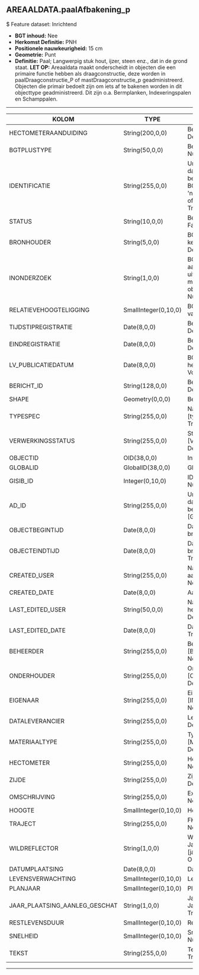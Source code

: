 ## AREAALDATA.paalAfbakening_p

$ Feature dataset: Inrichtend

* __BGT inhoud:__ Nee
* __Herkomst Definitie:__ PNH
* __Positionele nauwkeurigheid:__ 15 cm
* __Geometrie:__ Punt
* __Definitie:__ Paal; Langwerpig stuk hout, ijzer, steen enz., dat in de grond staat. __LET OP:__ Areaaldata maakt onderscheidt in objecten die een primaire functie hebben als draagconstructie, deze worden in paalDraagconstructie_P of mastDraagconstructie_p geadministreerd. Objecten die primair bedoelt zijn om iets af te bakenen worden in dit objecttype geadministreerd. Dit zijn o.a. Bermplanken, Indexeringspalen en Schamppalen.


***

|KOLOM                               |TYPE          	       |DEFINITIE|
|------                            	 |----          	       |-----    |
|HECTOMETERAANDUIDING                |String(200,0,0)       |Beschrijving - keuzelijst [] Nullable: True Default: None|
|BGTPLUSTYPE                         |String(50,0,0)        |Beschrijving - keuzelijst [typePAL] Nullable: False Default: None|
|IDENTIFICATIE                       |String(255,0,0)       |Uniek identificatienummer voor het object dat onveranderlijk is zolang het object bestaat: bevat indien van toepassing BGT/IMKL ID in format 'nl.imgeo/imkl.bronhouderscode.LokaalID' of anders: '00000'.LokaalID - Nullable: True Default: None|
|STATUS                              |String(10,0,0)        |Beschrijving - keuzelijst [status] Nullable: False Default: :bestaand|
|BRONHOUDER                          |String(5,0,0)         |BGT, De bronhoudercode van het object, keuzelijst [bronhouder] - Nullable: False Default: None|
|INONDERZOEK                         |String(1,0,0)         |BGT, Een aanduiding waarmee wordt aangegeven dat een onderzoek wordt uitgevoerd naar de juistheid van een of meer gegevens van het betreffende object: Ja/Nee, keuzelijst [jaNee] Nullable: False Default: N|
|RELATIEVEHOOGTELIGGING              |SmallInteger(0,10,0)  |BGT, Aanduiding voor de relatieve hoogte van het object - Nullable: False Default: 0|
|TIJDSTIPREGISTRATIE                 |Date(8,0,0)           |Beschrijving - keuzelijst [] Nullable: True Default: None|
|EINDREGISTRATIE                     |Date(8,0,0)           |Beschrijving - keuzelijst [] Nullable: True Default: None|
|LV_PUBLICATIEDATUM                  |Date(8,0,0)           |BGT, Tijdstip waarop deze instantie van het object is opgenomen in de Landelijke Voorziening - Nullable: True|
|BERICHT_ID                          |String(128,0,0)       |Beschrijving - keuzelijst [] Nullable: True Default: None|
|SHAPE                               |Geometry(0,0,0)       |Beschrijving|
|TYPESPEC                            |String(255,0,0)    |Nadere typering van het object, keuzelijst [typeSpecPALAfbakening] - Nullable: True Default: None|
|VERWERKINGSSTATUS                   |String(255,0,0)    |Status van de gegevens, keuzelijst [VERWERKINGSSTATUS] - Nullable: False Default: Nieuwl|
|OBJECTID                            |OID(38,0,0)        |Interne ID ArcGIS - Nullable: False|
|GLOBALID                            |GlobalID(38,0,0)   |Global Unique Identifier - Nullable: False|
|GISIB_ID                            |Integer(0,10,0)    |ID beheer openbare ruimte (GISIB) - Nullable: True|
|AD_ID                               |String(255,0,0)    |Uniek identificatienummer voor het object dat onveranderlijk is zolang het object bestaat in Areaaldata: in format 'AD.[GUID]' - Nullable: False Default: None|
|OBJECTBEGINTIJD                     |Date(8,0,0)        |Datum waarop het object bij de bronhouder is ontstaan - Nullable: True|
|OBJECTEINDTIJD                      |Date(8,0,0)        |Datum waarop het object bij de bronhouder niet meer geldig is - Nullable: True|
|CREATED_USER                        |String(255,0,0)    |Naam van gebruiker die de rij heeft aangemaakt - Nullable: True Default: None|
|CREATED_DATE                        |Date(8,0,0)        |Aanmaakdatum - Nullable: True|
|LAST_EDITED_USER                    |String(50,0,0)     |Naam van gebruiker die de laatste mutatie heeft doorgevoerd - Nullable: True Default: None|
|LAST_EDITED_DATE                    |Date(8,0,0)        |Datum van de laatste mutatie - Nullable: True|
|BEHEERDER                           |String(255,0,0)    |Beheerder van het object, keuzelijst [BEHEERDER] - Nullable: True Default: None|
|ONDERHOUDER                         |String(255,0,0)    |Onderhouder van het object, keuzelijst [ONDERHOUDER] - Nullable: True Default: None|
|EIGENAAR                            |String(255,0,0)    |Eigenaar van het object, keuzelijst [INSTANTIE] - Nullable: True Default: None| 
|DATALEVERANCIER                     |String(255,0,0)    |Leverancier van de data - Nullable: True Default: None|
|MATERIAALTYPE                       |String(255,0,0)     |Type materiaal, keuzelijst [MATERIAALTYPE] - Nullable: True Default: None|
|HECTOMETER                          |String(255,0,0)     |Hectometrering  - Nullable: True Default: None|
|ZIJDE                               |String(255,0,0)     |Zijde, keuzelijst [ZIJDE] - Nullable: True Default: None|
|OMSCHRIJVING                        |String(255,0,0)     |Extra toelichting - Nullable: True Default: None|
|HOOGTE                              |SmallInteger(0,10,0)|Hoogte  - Nullable: True|
|TRAJECT                             |String(255,0,0)     |FK naar traject_v - Nullable: True Default: None|
|WILDREFLECTOR                       |String(1,0,0)       |Wildreflector aanwezig, Ja/Nee/Onbekend, keuzelijst [jaNeeOnbekend] Nullable: True Default: O|
|DATUMPLAATSING                      |Date(8,0,0)         |Datum plaatsing - Nullable: True|
|LEVENSVERWACHTING                   |SmallInteger(0,10,0)|Levensverwachting - Nullable: True|
|PLANJAAR                            |SmallInteger(0,10,0)|Planjaar - Nullable: True|
|JAAR_PLAATSING_AANLEG_GESCHAT       |String(1,0,0)       |Jaar plaatsing of aanleg is geschat: : Ja/Nee - keuzelijst [jaNee] - Nullable: True Default: N|
|RESTLEVENSDUUR                      |SmallInteger(0,10,0)|Restlevensduur - Nullable: True|
|SNELHEID                            |SmallInteger(0,10,0)|Snelheid aangegeven op het bord - Nullable: True|
|TEKST                               |String(255,0,0)     |Tekst aangegeven op het bord - Nullable: True Default: None|


***

